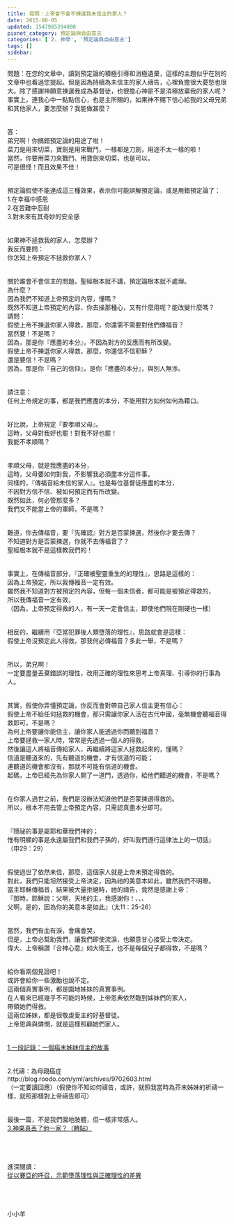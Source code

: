 ```yaml
---
title: 發問：上帝會不會不揀選我未信主的家人？
date: 2015-08-05
updated: 1547985394000
pixnet_category: 預定論與自由意志
categories: ['2. 神學', '預定論與自由意志']
tags: []
sidebar: 
---
```


<p>問題：在您的文章中，讀到預定論的積極引導和消極遺棄，這樣的主題似乎在別的文章中也看過您提起。但是因為持續為未信主的家人禱告，心裡負擔很大憂愁也很大。除了感謝神願意揀選我成為基督徒，也很擔心神是不是消極放棄我的家人呢？事實上，連我心中一點點信心，也是主所賜的，如果神不賜下信心給我的父母兄弟和其他家人，要怎麼辦？我能做甚麼？<br/><br/><!--more--><br/>答：<br/>弟兄啊！你搞錯預定論的用途了啦！<br/>菜刀是用來切菜，寶劍是用來戰鬥，一樣都是刀劍，用途不太一樣的啦！<br/>當然，你要用菜刀來戰鬥、用寶劍來切菜，也是可以，<br/>可是很怪！而且效果不佳！<br/><br/> <br/>預定論假使不能達成這三種效果，表示你可能誤解預定論，或是用錯預定論了：<br/>1.在幸福中感恩<br/>2.在苦難中忍耐<br/>3.對未來有其奇妙的安全感<br/> <br/><br/>如果神不拯救我的家人，怎麼辦？<br/>我反而要問：<br/>你怎知上帝預定不拯救你家人？<br/> <br/><br/>關於誰會不會信主的問題，聖經根本就不講，預定論根本就不處理。<br/>為什麼？<br/>因為我們不知道上帝預定的內容，懂嗎？<br/>既然不知道上帝預定的內容，你去操那種心，又有什麼用呢？能改變什麼嗎？<br/>請問：<br/>假使上帝不揀選你家人得救，那麼，你還需不需要對他們傳福音？<br/>當然要！不是嗎？<br/>因為，那是你『應盡的本分』，不因為對方的反應而有所改變。<br/>假使上帝不揀選你家人得救，那麼，你還信不信耶穌？<br/>還是要信！不是嗎？<br/>因為，那是你『自己的信仰』，是你『應盡的本分』，與別人無涉。<br/> <br/><br/>請注意：<br/>任何上帝規定的事，都是我們應盡的本分，不能用對方如何如何為藉口。<br/><br/> <br/>好比說，上帝規定『要孝順父母』。<br/>這時，父母對我好也罷！對我不好也罷！<br/>我能不孝順嗎？<br/> <br/><br/>孝順父母，就是我應盡的本分，<br/>這時，父母要如何對我，不影響我必須盡本分這件事。<br/>同樣的，『傳福音給未信的家人』，也是每位基督徒應盡的本分，<br/>不因對方信不信、被如何預定而有所改變。<br/>既然如此，何必管那麼多？<br/>我們又不能當上帝的軍師，不是嗎？<br/><br/><br/>難道，你去傳福音，要『先確認』對方是否蒙揀選，然後你才要去傳？<br/>不知道對方是否蒙揀選，你就不去傳福音了？<br/>聖經根本就不是這樣教我們的！<br/> <br/><br/>事實上，在傳福音部分，『正確被聖靈重生的的理性』，思路是這樣的：<br/>因為上帝預定，所以我傳福音一定有效。<br/>雖然我不知道對方被預定的內容，但每一個未信者，都可能是被預定得救的，<br/>所以我傳福音一定有效，<br/>（因為，上帝預定得救的人，有一天一定會信主，即使他們現在剛硬也一樣）<br/><br/> <br/>相反的，繼續用『亞當犯罪後人類墮落的理性』，思路就會是這樣：<br/>假使上帝沒預定此人得救，那我何必傳福音？多此一舉，不是嗎？<br/> <br/><br/>所以，弟兄啊！<br/>一定要盡量丟棄錯誤的理性，改用正確的理性來思考上帝真理、引導你的行事為人。<br/> <br/><br/>其實，假使你弄懂預定論，你反而會對帶自己家人信主更有信心：<br/>假使上帝不給任何拯救的機會，那只需讓你家人活在古代中國，毫無機會聽福音得救即可，不是嗎？<br/>為何上帝要讓你能信主，讓你家人能透過你而聽到福音？<br/>上帝要拯救一家人時，常常是先透過一個人的得救，<br/>然後讓這人將福音傳給家人，再繼續將這家人拯救起來的，懂嗎？<br/>信道是聽道來的，先有聽道的機會，才有信道的可能；<br/>連聽道的機會都沒有，那就不可能有信道的機會。<br/>起碼，上帝已經先為你家人開了一道門，透過你，給他們聽道的機會，不是嗎？<br/><br/><br/>在你家人過世之前，我們是沒辦法知道他們是否蒙揀選得救的。<br/>所以，根本不用去管上帝預定內容，只需認真盡本分即可。<br/> <br/><br/>『隱祕的事是屬耶和華我們神的；<br/>惟有明顯的事是永遠屬我們和我們子孫的，好叫我們遵行這律法上的一切話』<br/>（申29：29）<br/><br/><br/>假使過世了依然未信，那麼，這個家人就是上帝未預定得救的。<br/>對此，我們只能坦然接受上帝決定，因為祂的美意本如此，雖然我們不明瞭。<br/>當主耶穌傳福音，結果被大量拒絕時，祂的禱告，竟然是感謝上帝：<br/>『那時，耶穌說：父啊，天地的主，我感謝你！、、、<br/>父啊，是的，因為你的美意本是如此』（太11：25-26）<br/><br/><br/>當然，我們有血有淚，會痛會哭，<br/>但是，上帝必幫助我們，讓我們即使流淚，也願意甘心接受上帝決定。<br/>偉大、上帝稱讚『合神心意』如大衛王，也不是每個兒子都得救，不是嗎？<br/> <br/> <br/>給你看兩個見證吧！<br/>或許會給你一些激勵也說不定。<br/>這兩個真實事例，都是園地姊妹的真實事例。<br/>在人看來已經幾乎不可能的時候，上帝恩典依然臨到姊妹們的家人，<br/>帶領她們得救。<br/>這兩位姊妹，都是很敬虔愛主的好基督徒。<br/>上帝恩典與憐憫，就是這樣照顧她們家人。<br/> <br/><br/><a href="/posts/269192000">1.一段記錄：一個癌末姊妹信主的故事 </a><br/> <br/><br/>2.代禱：為母親癌症<br/>http://blog.roodo.com/yml/archives/9702603.html<br/>（一定要讀回應）（假使你不知如何禱告，或許，就照我當時為芥末姊妹的祈禱一樣，就照那樣對上帝禱告即可）<br/> <br/> <br/>最後一篇，不是我們園地肢體，但一樣非常感人。<br/><a href="/posts/269195620">3.神果真丟了他一家？（轉貼） </a><br/><br/><br/><br/><br/>進深閱讀：<br/><a href="/posts/269192108">從以賽亞的呼召，示範墮落理性與正確理性的差異</a><br/><br/><br/><br/><br/>小小羊<br/><br/><br/><br/><br/><br/><br/></p>